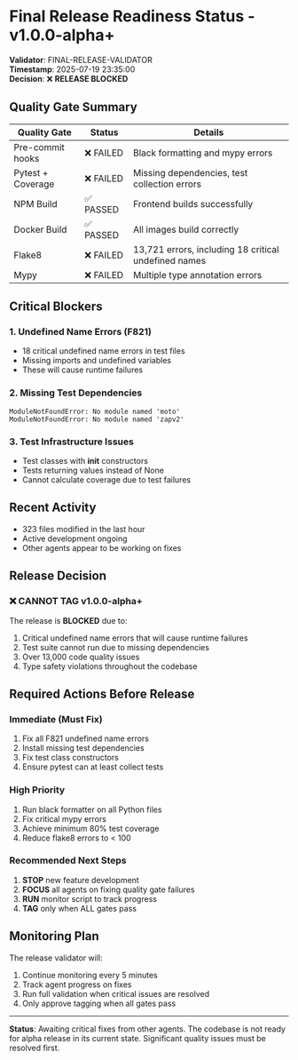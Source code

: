 # Final Release Readiness Status - v1.0.0-alpha+

**Validator**: FINAL-RELEASE-VALIDATOR  
**Timestamp**: 2025-07-19 23:35:00  
**Decision**: ❌ **RELEASE BLOCKED**

## Quality Gate Summary

| Quality Gate | Status | Details |
|-------------|---------|---------|
| Pre-commit hooks | ❌ FAILED | Black formatting and mypy errors |
| Pytest + Coverage | ❌ FAILED | Missing dependencies, test collection errors |
| NPM Build | ✅ PASSED | Frontend builds successfully |
| Docker Build | ✅ PASSED | All images build correctly |
| Flake8 | ❌ FAILED | 13,721 errors, including 18 critical undefined names |
| Mypy | ❌ FAILED | Multiple type annotation errors |

## Critical Blockers

### 1. Undefined Name Errors (F821)
- 18 critical undefined name errors in test files
- Missing imports and undefined variables
- These will cause runtime failures

### 2. Missing Test Dependencies
```
ModuleNotFoundError: No module named 'moto'
ModuleNotFoundError: No module named 'zapv2'
```

### 3. Test Infrastructure Issues
- Test classes with __init__ constructors
- Tests returning values instead of None
- Cannot calculate coverage due to test failures

## Recent Activity

- 323 files modified in the last hour
- Active development ongoing
- Other agents appear to be working on fixes

## Release Decision

### ❌ CANNOT TAG v1.0.0-alpha+

The release is **BLOCKED** due to:
1. Critical undefined name errors that will cause runtime failures
2. Test suite cannot run due to missing dependencies
3. Over 13,000 code quality issues
4. Type safety violations throughout the codebase

## Required Actions Before Release

### Immediate (Must Fix)
1. Fix all F821 undefined name errors
2. Install missing test dependencies
3. Fix test class constructors
4. Ensure pytest can at least collect tests

### High Priority
1. Run black formatter on all Python files
2. Fix critical mypy errors
3. Achieve minimum 80% test coverage
4. Reduce flake8 errors to < 100

### Recommended Next Steps
1. **STOP** new feature development
2. **FOCUS** all agents on fixing quality gate failures
3. **RUN** monitor script to track progress
4. **TAG** only when ALL gates pass

## Monitoring Plan

The release validator will:
1. Continue monitoring every 5 minutes
2. Track agent progress on fixes
3. Run full validation when critical issues are resolved
4. Only approve tagging when all gates pass

---

**Status**: Awaiting critical fixes from other agents. The codebase is not ready for alpha release in its current state. Significant quality issues must be resolved first.